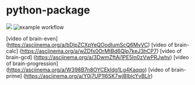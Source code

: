 # python-package

<a href="https://codeclimate.com/github/codeclimate/codeclimate/maintainability"><img src="https://api.codeclimate.com/v1/badges/a99a88d28ad37a79dbf6/maintainability" /></a>
![example workflow](https://github.com/Anna-Kukulevskaya/python-project-lvl1/actions/workflows/superlinter.yml/badge.svg)

[video of brain-even] (https://asciinema.org/a/bDlpZCXpYeQOodIumScQ6MvVC)
[video of brain-calc] (https://asciinema.org/a/wZDfs0OrMtBd6Qlp7keJ3hCP7)
[video of brain-gcd] (https://asciinema.org/a/3DwmZftAi1PE5In0zVwPRJwhv)
[video of brain-progression] (https://asciinema.org/a/W398B7n8OYCEkIdg1Lg4Kaqqo)
[video of brain-prime] (https://asciinema.org/a/Y0j7UP1l6SK7wjBIblcYvBLlr)
